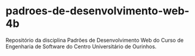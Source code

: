# padroes-de-desenvolvimento-web-4b
Repositório da disciplina Padrões de Desenvolvimento Web do Curso de Engenharia de Software do Centro Universitário de Ourinhos.
